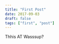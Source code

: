 ```yaml
---
title: "First Post"
date: 2017-09-03
draft: false
tags: ["first", "post"]
---
```



Thhis AT
Wasssup?

